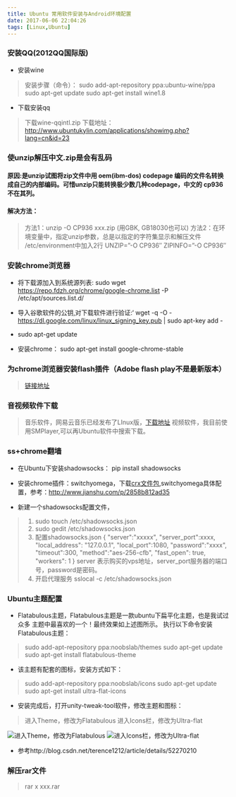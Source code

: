 ```yaml
---
title: Ubuntu 常用软件安装与Android环境配置
date: 2017-06-06 22:04:26
tags: [Linux,Ubuntu]
---
```


### **安装QQ(2012QQ国际版)**
- 安装wine
> 安装步骤（命令）：
>  sudo add-apt-repository ppa:ubuntu-wine/ppa
>  sudo apt-get update
>  sudo apt-get install wine1.8

- 下载安装qq
> 下载wine-qqintl.zip
> 下载地址：http://www.ubuntukylin.com/applications/showimg.php?lang=cn&id=23

<!-- more -->

### **使unzip解压中文.zip是会有乱码**
#### **原因:是unzip试图将zip文件中用 oem(ibm-dos) codepage 编码的文件名转换成自己的内部编码。可惜unzip只能转换极少数几种codepage，中文的 cp936 不在其列。**
#### 解决方法：
>方法1：unzip -O CP936 xxx.zip (用GBK, GB18030也可以)
>方法2：在环境变量中，指定unzip参数，总是以指定的字符集显示和解压文件 
/etc/environment中加入2行
UNZIP=”-O CP936″
ZIPINFO=”-O CP936″

### **安装chrome浏览器**
- 将下载源加入到系统源列表:
  sudo wget https://repo.fdzh.org/chrome/google-chrome.list -P /etc/apt/sources.list.d/

-  导入谷歌软件的公钥,对下载软件进行验证:‘
wget -q -O - https://dl.google.com/linux/linux_signing_key.pub  | sudo apt-key add -

- sudo apt-get update

- 安装chrome：
sudo apt-get install google-chrome-stable


### **为chrome浏览器安装flash插件（Adobe flash play不是最新版本）**
> [链接地址](http://blog.csdn.net/kh896424665/article/details/54879608)

### **音视频软件下载**
> 音乐软件，网易云音乐已经发布了LInux版，[下载地址](http://music.163.com/#/download)
> 视频软件，我目前使用SMPlayer,可以再Ubuntu软件中搜索下载。

### **ss+chrome翻墙**

- 在Ubuntu下安装shadowsocks：
pip install  shadowsocks

- 安装chrome插件：switchyomega，下载[crx文件包](https://github.com/FelisCatus/SwitchyOmega/releases),switchyomega具体配置，参考：http://www.jianshu.com/p/2858b812ad35

- 新建一个shadowsocks配置文件，
> 1. sudo touch /etc/shadowsocks.json
> 2. sudo gedit /etc/shadowsocks.json
> 3. 配置shadowsocks.json
> {
    "server":"xxxxx", 
    "server_port":xxxx,
    "local_address": "127.0.0.1",
    "local_port":1080,
    "password":"xxxx",
    "timeout":300,
    "method":"aes-256-cfb",
    "fast_open": true,
    "workers": 1
}
server 表示购买的vps地址，server_port服务器的端口号，password是密码。
> 4. 开启代理服务 
> sslocal -c /etc/shadowsocks.json

### **Ubuntu主题配置**
- Flatabulous主题，Flatabulous主题是一款ubuntu下扁平化主题，也是我试过众多    主题中最喜欢的一个！最终效果如上述图所示。
执行以下命令安装Flatabulous主题：
> sudo add-apt-repository ppa:noobslab/themes
> sudo apt-get update
> sudo apt-get install flatabulous-theme

- 该主题有配套的图标，安装方式如下：
> sudo add-apt-repository ppa:noobslab/icons
sudo apt-get update
sudo apt-get install ultra-flat-icons

- 安装完成后，打开unity-tweak-tool软件，修改主题和图标：
> 进入Theme，修改为Flatabulous
> 进入Icons栏，修改为Ultra-flat

![进入Theme，修改为Flatabulous](http://upload-images.jianshu.io/upload_images/1939402-496b2d2d058b4af5?imageMogr2/auto-orient/strip%7CimageView2/2/w/1240)
![进入Icons栏，修改为Ultra-flat](http://upload-images.jianshu.io/upload_images/1939402-05e0be5e419d4c0a?imageMogr2/auto-orient/strip%7CimageView2/2/w/1240)

- 参考http://blog.csdn.net/terence1212/article/details/52270210

### **解压rar文件**
> rar x xxx.rar

